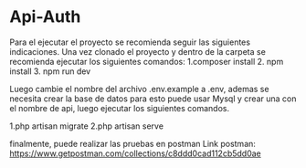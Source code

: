 # Api-Auth
Para el ejecutar el proyecto se recomienda seguir las siguientes indicaciones. Una vez clonado el proyecto y dentro de la carpeta se
recomienda ejecutar los siguientes comandos:
1.composer install
2. npm install
3. npm run dev

Luego cambie el nombre del archivo .env.example a .env, ademas se necesita crear la base de
 datos para esto puede usar Mysql y crear una con el nombre
de api, luego ejecutar los siguientes comandos.

1.php artisan migrate
2.php artisan serve

finalmente, puede realizar las pruebas en postman
Link postman: https://www.getpostman.com/collections/c8ddd0cad112cb5dd0ae
